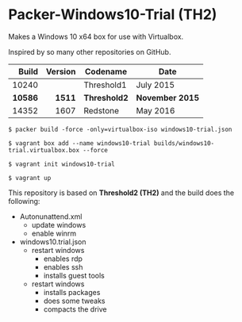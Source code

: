 # Packer-Windows10-Trial (TH2)

Makes a Windows 10 x64 box for use with Virtualbox.

Inspired by so many other repositories on GitHub.

| Build	| Version | Codename | Date |
|---:|---:|---|---|
| 10240	| | Threshold1 | July 2015 |
| **10586**	| **1511** | **Threshold2** | **November 2015** |
| 14352	| 1607 | Redstone | May 2016 |

```
$ packer build -force -only=virtualbox-iso windows10-trial.json

$ vagrant box add --name windows10-trial builds/windows10-trial.virtualbox.box --force

$ vagrant init windows10-trial

$ vagrant up
```

This repository is based on **Threshold2 (TH2)** and the build does the following:

* Autonunattend.xml
  * update windows
  * enable winrm
* windows10.trial.json
  * restart windows
    * enables rdp
    * enables ssh
    * installs guest tools
  * restart windows
    * installs packages
    * does some tweaks
    * compacts the drive
